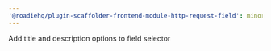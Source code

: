 ```yaml
---
'@roadiehq/plugin-scaffolder-frontend-module-http-request-field': minor
---
```


Add title and description options to field selector
